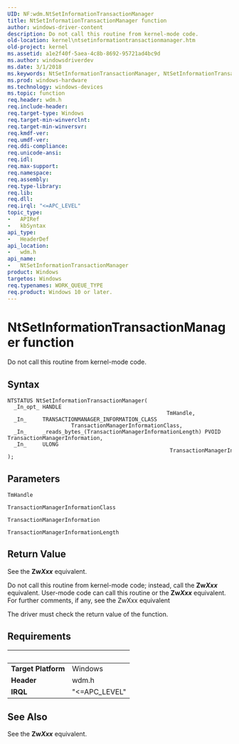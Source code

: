 ```yaml
---
UID: NF:wdm.NtSetInformationTransactionManager
title: NtSetInformationTransactionManager function
author: windows-driver-content
description: Do not call this routine from kernel-mode code.
old-location: kernel\ntsetinformationtransactionmanager.htm
old-project: kernel
ms.assetid: a1e2f40f-5aea-4c8b-8692-95721ad4bc9d
ms.author: windowsdriverdev
ms.date: 3/1/2018
ms.keywords: NtSetInformationTransactionManager, NtSetInformationTransactionManager routine [Kernel-Mode Driver Architecture], kernel.ntsetinformationtransactionmanager, ntx_b4f057ac-bca8-44e6-874e-4f33bd487a20.xml, wdm/NtSetInformationTransactionManager
ms.prod: windows-hardware
ms.technology: windows-devices
ms.topic: function
req.header: wdm.h
req.include-header: 
req.target-type: Windows
req.target-min-winverclnt: 
req.target-min-winversvr: 
req.kmdf-ver: 
req.umdf-ver: 
req.ddi-compliance: 
req.unicode-ansi: 
req.idl: 
req.max-support: 
req.namespace: 
req.assembly: 
req.type-library: 
req.lib: 
req.dll: 
req.irql: "<=APC_LEVEL"
topic_type:
-	APIRef
-	kbSyntax
api_type:
-	HeaderDef
api_location:
-	wdm.h
api_name:
-	NtSetInformationTransactionManager
product: Windows
targetos: Windows
req.typenames: WORK_QUEUE_TYPE
req.product: Windows 10 or later.
---
```



# NtSetInformationTransactionManager function
Do not call this routine from kernel-mode code.

## Syntax

````
NTSTATUS NtSetInformationTransactionManager(
  _In_opt_ HANDLE                                                   TmHandle,
  _In_     TRANSACTIONMANAGER_INFORMATION_CLASS                     TransactionManagerInformationClass,
  _In_     _reads_bytes_(TransactionManagerInformationLength) PVOID TransactionManagerInformation,
  _In_     ULONG                                                    TransactionManagerInformationLength
);
````

## Parameters

`TmHandle`



`TransactionManagerInformationClass`



`TransactionManagerInformation`



`TransactionManagerInformationLength`




## Return Value

See the <b>Zw<i>Xxx</i></b> equivalent.

Do not call this routine from kernel-mode code; instead, call the <b>Zw<i>Xxx</i></b> equivalent. User-mode code can call this routine or the <b>Zw<i>Xxx</i></b> equivalent. For further comments, if any, see the ZwXxx equivalent

The driver must check the return value of the function.


## Requirements
| &nbsp; | &nbsp; |
| ---- |:---- |
| **Target Platform** | Windows |
| **Header** | wdm.h |
| **IRQL** | "<=APC_LEVEL" |

## See Also

See the <b>Zw<i>Xxx</i></b> equivalent.